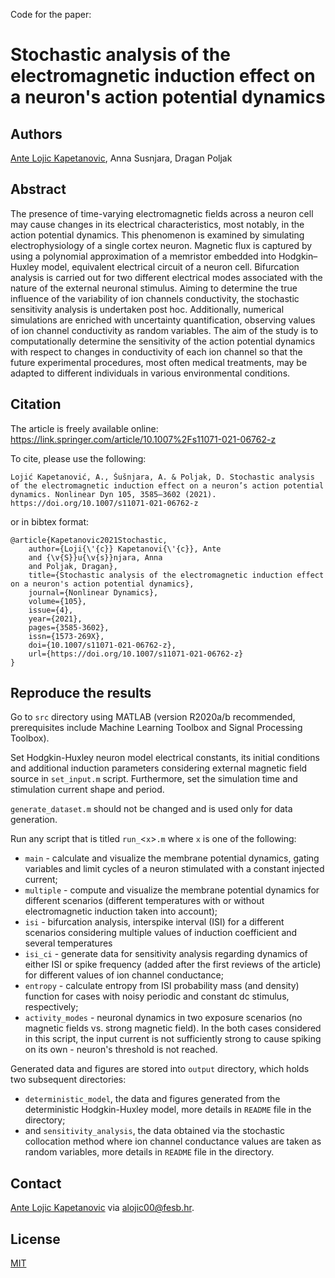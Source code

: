 Code for the paper:

# Stochastic analysis of the electromagnetic induction effect on a neuron's action potential dynamics

## Authors
[Ante Lojic Kapetanovic](http://adria.fesb.hr/~alojic00/), Anna Susnjara, Dragan Poljak

## Abstract
The presence of time-varying electromagnetic fields across a neuron cell may cause changes in its electrical characteristics, most notably, in the action potential dynamics. This phenomenon is examined by simulating electrophysiology of a single cortex neuron. Magnetic flux is captured by using a polynomial approximation of a memristor embedded into Hodgkin–Huxley model, equivalent electrical circuit of a neuron cell. Bifurcation analysis is carried out for two different electrical modes associated with the nature of the external neuronal stimulus. Aiming to determine the true influence of the variability of ion channels conductivity, the stochastic sensitivity analysis is undertaken post hoc. Additionally, numerical simulations are enriched with uncertainty quantification, observing values of ion channel conductivity as random variables. The aim of the study is to computationally determine the sensitivity of the action potential dynamics with respect to changes in conductivity of each ion channel so that the future experimental procedures, most often medical treatments, may be adapted to different individuals in various environmental conditions.

## Citation
The article is freely available online: https://link.springer.com/article/10.1007%2Fs11071-021-06762-z

To cite, please use the following:

    Lojić Kapetanović, A., Šušnjara, A. & Poljak, D. Stochastic analysis of the electromagnetic induction effect on a neuron’s action potential dynamics. Nonlinear Dyn 105, 3585–3602 (2021). https://doi.org/10.1007/s11071-021-06762-z

or in bibtex format:
```
@article{Kapetanovic2021Stochastic,
    author={Loji{\'{c}} Kapetanovi{\'{c}}, Ante
    and {\v{S}}u{\v{s}}njara, Anna
    and Poljak, Dragan},
    title={Stochastic analysis of the electromagnetic induction effect on a neuron's action potential dynamics},
    journal={Nonlinear Dynamics},
    volume={105},
    issue={4},
    year={2021},
    pages={3585-3602},
    issn={1573-269X},
    doi={10.1007/s11071-021-06762-z},
    url={https://doi.org/10.1007/s11071-021-06762-z}
}
```

## Reproduce the results
Go to `src` directory using MATLAB (version R2020a/b recommended, prerequisites include Machine Learning Toolbox and Signal Processing Toolbox).

Set Hodgkin-Huxley neuron model electrical constants, its initial conditions and additional induction parameters considering external magnetic field source in `set_input.m` script.
Furthermore, set the simulation time and stimulation current shape and period.

`generate_dataset.m` should not be changed and is used only for data generation.

Run any script that is titled `run_`<`x`>`.m` where `x` is one of the following:
* `main` - calculate and visualize the membrane potential dynamics, gating variables and limit cycles of a neuron stimulated with a constant injected current;
* `multiple` - compute and visualize the membrane potential dynamics for different scenarios (different temperatures with or without electromagnetic induction taken into account);
* `isi` - bifurcation analysis, interspike interval (ISI) for a different scenarios considering multiple values of induction coefficient and several temperatures
* `isi_ci` - generate data for sensitivity analysis regarding dynamics of either ISI or spike frequency (added after the first reviews of the article) for different values of ion channel conductance;
* `entropy` - calculate entropy from ISI probability mass (and density) function for cases with noisy periodic and constant dc stimulus, respectively;
* `activity_modes` - neuronal dynamics in two exposure scenarios (no magnetic fields vs. strong magnetic field). In the both cases considered in this script, the input current is not sufficiently strong to cause spiking on its own - neuron's threshold is not reached.

Generated data and figures are stored into `output` directory, which holds two subsequent directories:
* `deterministic_model`, the data and figures generated from the deterministic Hodgkin-Huxley model, more details in `README` file in the directory;
* and `sensitivity_analysis`, the data obtained via the stochastic collocation method where ion channel conductance values are taken as random variables, more details in `README` file in the directory.

## Contact
[Ante Lojic Kapetanovic](http://adria.fesb.hr/~alojic00/) via alojic00@fesb.hr.

## License
[MIT](https://github.com/antelk/em-hodgkin-huxley/blob/main/LICENSE)
